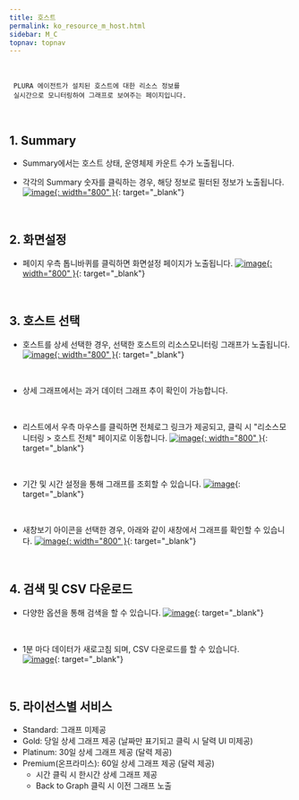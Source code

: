 ```yaml
---
title: 호스트
permalink: ko_resource_m_host.html
sidebar: M_C
topnav: topnav
---
```


<br />

     PLURA 에이전트가 설치된 호스트에 대한 리소스 정보를 
     실시간으로 모니터링하여 그래프로 보여주는 페이지입니다.

<br />

## 1. Summary 

- Summary에서는 호스트 상태, 운영체제 카운트 수가 노출됩니다.

- 각각의 Summary 숫자를 클릭하는 경우, 해당 정보로 필터된 정보가 노출됩니다.   
[![image](/docs/images/Manual/common/resource/02.png){: width="800" }](/docs/images/Manual/common/resource/02.png){: target="_blank"}

<br />

## 2. 화면설정 

- 페이지 우측 톱니바퀴를 클릭하면 화면설정 페이지가 노출됩니다.
[![image](/docs/images/Manual/common/resource/03.png){: width="800" }](/docs/images/Manual/common/resource/03.png){: target="_blank"}

<br />

## 3. 호스트 선택

- 호스트를 상세 선택한 경우, 선택한 호스트의 리소스모니터링 그래프가 노출됩니다.
[![image](/docs/images/Manual/common/resource/04.png){: width="800" }](/docs/images/Manual/common/resource/04.png){: target="_blank"}

<br />

- 상세 그래프에서는 과거 데이터 그래프 추이 확인이 가능합니다.

<br />

- 리스트에서 우측 마우스를 클릭하면 전체로그 링크가 제공되고, 클릭 시 "리소스모니터링 > 호스트 전체" 페이지로 이동합니다.
[![image](/docs/images/Manual/common/resource/07.png){: width="800" }](/docs/images/Manual/common/resource/07.png){: target="_blank"}

<br />

- 기간 및 시간 설정을 통해 그래프를 조회할 수 있습니다.
[![image](/docs/images/Manual/common/resource/05.png)](/docs/images/Manual/common/resource/05.png){: target="_blank"}

<br />

- 새창보기 아이콘을 선택한 경우, 아래와 같이 새창에서 그래프를 확인할 수 있습니다.
[![image](/docs/images/Manual/common/resource/06.png){: width="800" }](/docs/images/Manual/common/resource/06.png){: target="_blank"}

<br />

## 4. 검색 및 CSV 다운로드

- 다양한 옵션을 통해 검색을 할 수 있습니다.
[![image](/docs/images/Manual/common/resource/08.png)](/docs/images/Manual/common/resource/08.png){: target="_blank"}

<br />

- 1분 마다 데이터가 새로고침 되며, CSV 다운로드를 할 수 있습니다.   
[![image](/docs/images/Manual/common/resource/09.png)](/docs/images/Manual/common/resource/09.png){: target="_blank"}

<br />

## 5. 라이선스별 서비스

- Standard: 그래프 미제공
- Gold: 당일 상세 그래프 제공 (날짜만 표기되고 클릭 시 달력 UI 미제공)
- Platinum: 30일 상세 그래프 제공 (달력 제공)
- Premium(온프라미스): 60일 상세 그래프 제공 (달력 제공)
  - 시간 클릭 시 한시간 상세 그래프 제공
  - Back to Graph 클릭 시 이전 그래프 노출

<br />